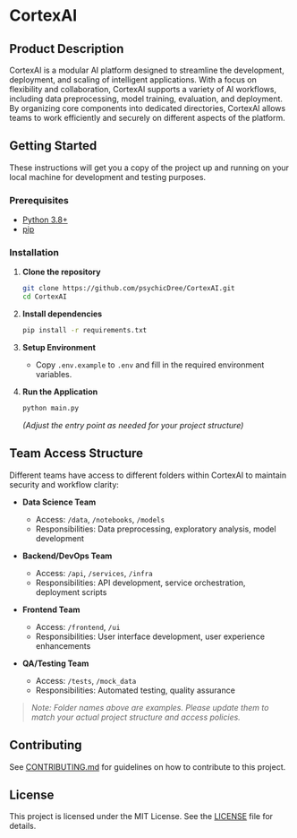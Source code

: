 # CortexAI

## Product Description

CortexAI is a modular AI platform designed to streamline the development, deployment, and scaling of intelligent applications. With a focus on flexibility and collaboration, CortexAI supports a variety of AI workflows, including data preprocessing, model training, evaluation, and deployment. By organizing core components into dedicated directories, CortexAI allows teams to work efficiently and securely on different aspects of the platform.

## Getting Started

These instructions will get you a copy of the project up and running on your local machine for development and testing purposes.

### Prerequisites

- [Python 3.8+](https://www.python.org/downloads/)
- [pip](https://pip.pypa.io/en/stable/)

### Installation

1. **Clone the repository**
    ```bash
    git clone https://github.com/psychicDree/CortexAI.git
    cd CortexAI
    ```

2. **Install dependencies**
    ```bash
    pip install -r requirements.txt
    ```

3. **Setup Environment**
    - Copy `.env.example` to `.env` and fill in the required environment variables.

4. **Run the Application**
    ```bash
    python main.py
    ```
    *(Adjust the entry point as needed for your project structure)*

## Team Access Structure

Different teams have access to different folders within CortexAI to maintain security and workflow clarity:

- **Data Science Team**
  - Access: `/data`, `/notebooks`, `/models`
  - Responsibilities: Data preprocessing, exploratory analysis, model development

- **Backend/DevOps Team**
  - Access: `/api`, `/services`, `/infra`
  - Responsibilities: API development, service orchestration, deployment scripts

- **Frontend Team**
  - Access: `/frontend`, `/ui`
  - Responsibilities: User interface development, user experience enhancements

- **QA/Testing Team**
  - Access: `/tests`, `/mock_data`
  - Responsibilities: Automated testing, quality assurance

> _Note: Folder names above are examples. Please update them to match your actual project structure and access policies._

## Contributing

See [CONTRIBUTING.md](CONTRIBUTING.md) for guidelines on how to contribute to this project.

## License

This project is licensed under the MIT License. See the [LICENSE](LICENSE) file for details.
